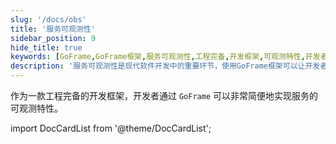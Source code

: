 ```yaml
---
slug: '/docs/obs'
title: '服务可观测性'
sidebar_position: 9
hide_title: true
keywords: [GoFrame,GoFrame框架,服务可观测性,工程完备,开发框架,可观测特性,开发者,简便实现,技术文档,工程实践]
description: '服务可观测性是现代软件开发中的重要环节，使用GoFrame框架可以让开发者轻松实现这一特性。GoFrame提供了强大的工具和方法，帮助开发者提升服务的监控和管理能力，从而确保系统的稳定与可靠性。'
---
```



作为一款工程完备的开发框架，开发者通过 `GoFrame` 可以非常简便地实现服务的可观测特性。

import DocCardList from '@theme/DocCardList';

<DocCardList />